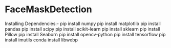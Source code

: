 # FaceMaskDetection
Installing Dependencies:-
pip install numpy
pip install matplotlib
pip install pandas
pip install scipy
pip install scikit-learn
pip install sklearn
pip install Pillow
pip install Seaborn
pip install opencv-python
pip install tensorflow
pip install imutils
conda install libwebp
